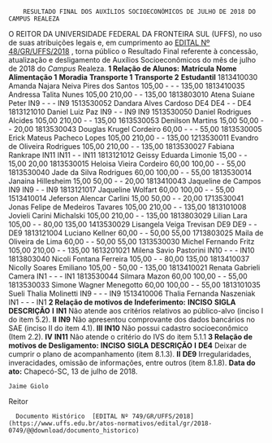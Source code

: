        RESULTADO FINAL DOS AUXÍLIOS SOCIOECONÔMICOS DE JULHO DE 2018 DO CAMPUS REALEZA  

 O REITOR DA UNIVERSIDADE FEDERAL DA FRONTEIRA SUL (UFFS), no uso de suas atribuições legais e, em cumprimento ao [EDITAL Nº 48/GR/UFFS/2018](https://www.uffs.edu.br/atos-normativos/edital/gr/2018-0048)  , torna público o Resultado Final referente à concessão, atualização e desligamento de Auxílios Socioeconômicos do mês de julho de 2018 do *Campus* Realeza.  **1 Relação de Alunos:**      **Matrícula**    **Nome**    **Alimentação 1**    **Moradia**    **Transporte 1**    **Transporte 2**    **Estudantil**      1813410030   Amanda Najara Neiva Pires dos Santos   105,00   -   -   -   135,00     1813410035   Andressa Talita Nunes   105,00   210,00   -   -   135,00     1813803010   Atena Suiane Peter   IN9   -   -   -   IN9     1513530052   Dandara Alves Cardoso   DE4   DE4   -   -   DE4     1813121010   Daniel Luiz Paz   IN9   -   -   IN9   IN9     1513530050   Daniel Rodrigues Alcides   105,00   210,00   -   -   135,00     1613530053   Denilson Martins   15,00   50,00   -   -   20,00     1813530043   Douglas Krugel Cordeiro   60,00   -   -   -   55,00     1813530005   Erick Mateus Pacheco Lopes   105,00   210,00   -   -   135,00     1213530011   Evandro de Oliveira Rodrigues   105,00   210,00   -   -   135,00     1813530027   Fabiana Rankrape   IN11   IN11   -   -   IN11     1813121012   Geissy Eduarda Limonie   15,00   -   -   15,00   20,00     1813530015   Heloisa Vieira Cordeiro   60,00   100,00   -   -   55,00     1813530040   Jade da Silva Rodrigues   60,00   100,00   -   -   55,00     1813530014   Janaina Hillesheim   15,00   50,00   -   -   20,00     1813410043   Jaqueline de Campos   IN9   IN9   -   -   IN9     1813121017   Jaqueline Wolfart   60,00   100,00   -   -   55,00     1513410014   Jeferson Alencar Carlini   15,00   50,00   -   -   20,00     1713530041   Jonas Felipe de Medeiros Tavares   105,00   210,00   -   -   135,00     1813101008   Jovieli Carini Michalski   105,00   210,00   -   -   135,00     1813803029   Lilian Lara   105,00   -   -   80,00   135,00     1413530029   Lisangela Veiga Trevisan   DE9   DE9   -   -   DE9     1813121004   Luciano Kellner   60,00   -   -   50,00   55,00     1713803025   Maila de Oliveira de Lima   60,00   -   -   50,00   55,00     1313530030   Michel Fernando Fritz   105,00   210,00   -   -   135,00     1613201021   Milena Savio Pastorini   IN10   -   -   -   IN10     1813803040   Nicoli Fontana Ferreira   105,00   -   -   80,00   135,00     1813410037   Nicolly Soares Emiliano   105,00   -   50,00   -   135,00     1813410021   Renata Gabrieli Camera   IN1   -   -   -   IN1     1813530044   Silmara Mazon   60,00   100,00   -   -   55,00     1813530033   Simone Wagner Menegotto   60,00   100,00   -   -   55,00     1813101035   Sueli Thalia Molinetti   IN9   -   -   -   IN9     1513410006   Thalia Fernanda Naszeniak   IN1   -   -   -   IN1      **2 Relação de motivos de Indeferimento:**      **INCISO**    **SIGLA**    **DESCRIÇÃO**      **I**    **IN1**    Não atende aos critérios relativos ao público-alvo (inciso I do item 5.2).     **II**    **IN9**    Não apresentou comprovante dos dados bancários no SAE (inciso II do item 4.1).     **III**    **IN10**    Não possui cadastro socioeconômico (Item 2.2).     **IV**    **IN11**    Não atende o critério do IVS do item 5.1.1      **3 Relação de motivos de Desligamento:**      **INCISO**    **SIGLA**    **DESCRIÇÃO**      **I**    **DE4**    Deixar de cumprir o plano de acompanhamento (item 8.1.3).     **II**    **DE9**    Irregularidades, inveracidades, omissão de informações, entre outros (item 8.1.8).         **Data do ato:** Chapecó-SC, 13 de julho de 2018.   
 

    Jaime Giolo   
 Reitor 

      Documento Histórico  [EDITAL Nº 749/GR/UFFS/2018](https://www.uffs.edu.br/atos-normativos/edital/gr/2018-0749/@@download/documento_historico)     
      